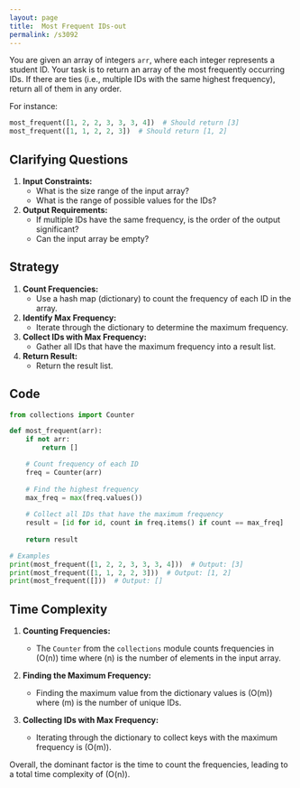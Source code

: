 ```yaml
---
layout: page
title:  Most Frequent IDs-out
permalink: /s3092
---
```


You are given an array of integers `arr`, where each integer represents a student ID. Your task is to return an array of the most frequently occurring IDs. If there are ties (i.e., multiple IDs with the same highest frequency), return all of them in any order.

For instance:

```python
most_frequent([1, 2, 2, 3, 3, 3, 4])  # Should return [3]
most_frequent([1, 1, 2, 2, 3])  # Should return [1, 2]
```

## Clarifying Questions

1. **Input Constraints:**
   - What is the size range of the input array?
   - What is the range of possible values for the IDs?
2. **Output Requirements:**
   - If multiple IDs have the same frequency, is the order of the output significant?
   - Can the input array be empty?

## Strategy

1. **Count Frequencies:**
   - Use a hash map (dictionary) to count the frequency of each ID in the array.
2. **Identify Max Frequency:**
   - Iterate through the dictionary to determine the maximum frequency.
3. **Collect IDs with Max Frequency:**
   - Gather all IDs that have the maximum frequency into a result list.
4. **Return Result:**
   - Return the result list.

## Code

```python
from collections import Counter

def most_frequent(arr):
    if not arr:
        return []

    # Count frequency of each ID
    freq = Counter(arr)
    
    # Find the highest frequency
    max_freq = max(freq.values())
    
    # Collect all IDs that have the maximum frequency
    result = [id for id, count in freq.items() if count == max_freq]
    
    return result

# Examples
print(most_frequent([1, 2, 2, 3, 3, 3, 4]))  # Output: [3]
print(most_frequent([1, 1, 2, 2, 3]))  # Output: [1, 2]
print(most_frequent([]))  # Output: []
```

## Time Complexity

1. **Counting Frequencies:**
   - The `Counter` from the `collections` module counts frequencies in \(O(n)\) time where \(n\) is the number of elements in the input array.

2. **Finding the Maximum Frequency:**
   - Finding the maximum value from the dictionary values is \(O(m)\) where \(m\) is the number of unique IDs.

3. **Collecting IDs with Max Frequency:**
   - Iterating through the dictionary to collect keys with the maximum frequency is \(O(m)\).

Overall, the dominant factor is the time to count the frequencies, leading to a total time complexity of \(O(n)\).